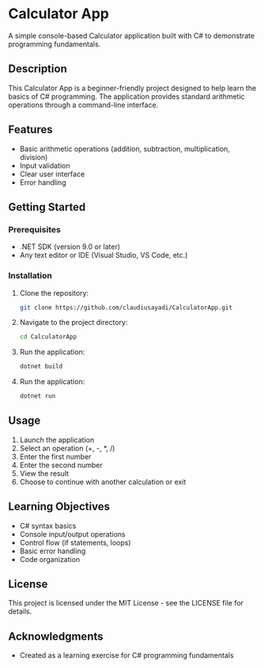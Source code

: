 # Calculator App

A simple console-based Calculator application built with C# to demonstrate programming fundamentals.

## Description

This Calculator App is a beginner-friendly project designed to help learn the basics of C# programming. The application provides standard arithmetic operations through a command-line interface.

## Features

- Basic arithmetic operations (addition, subtraction, multiplication, division)
- Input validation
- Clear user interface
- Error handling

## Getting Started

### Prerequisites

- .NET SDK (version 9.0 or later)
- Any text editor or IDE (Visual Studio, VS Code, etc.)

### Installation

1. Clone the repository:

   ```bash
   git clone https://github.com/claudiusayadi/CalculatorApp.git
   ```

2. Navigate to the project directory:

   ```bash
   cd CalculatorApp
   ```

3. Run the application:

   ```bash
   dotnet build
   ```

4. Run the application:

   ```bash
   dotnet run
   ```

## Usage

1. Launch the application
2. Select an operation (+, -, \*, /)
3. Enter the first number
4. Enter the second number
5. View the result
6. Choose to continue with another calculation or exit

## Learning Objectives

- C# syntax basics
- Console input/output operations
- Control flow (if statements, loops)
- Basic error handling
- Code organization

## License

This project is licensed under the MIT License - see the LICENSE file for details.

## Acknowledgments

- Created as a learning exercise for C# programming fundamentals
